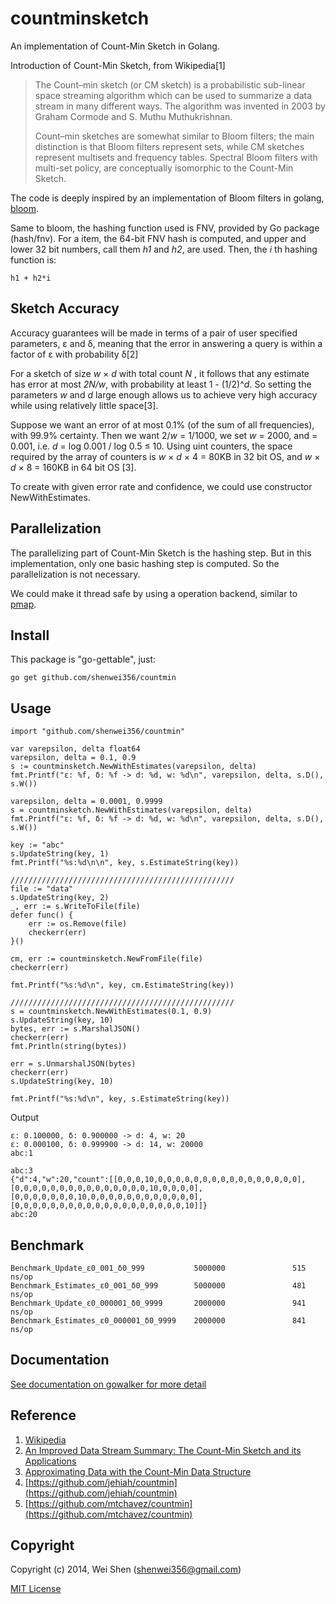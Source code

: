 countminsketch
========

An implementation of Count-Min Sketch in Golang.

Introduction of Count-Min Sketch, from Wikipedia[1]

>    The Count–min sketch (or CM sketch) is a probabilistic sub-linear space
>    streaming algorithm which can be used to summarize a data stream in many
>    different ways. The algorithm was invented in 2003 by Graham Cormode and
>    S. Muthu Muthukrishnan.
>    
>    Count–min sketches are somewhat similar to Bloom filters; the main
>    distinction is that Bloom filters represent sets, while CM sketches
>    represent multisets and frequency tables. Spectral Bloom filters with
>    multi-set policy, are conceptually isomorphic to the Count-Min Sketch.

The code is deeply inspired by an implementation of Bloom filters in golang, 
[bloom](https://github.com/willf/bloom).

Same to bloom, the hashing function used is FNV, provided by Go package 
(hash/fnv). For a item, the 64-bit FNV hash is computed, and upper and lower 
32 bit numbers, call them _h1_ and _h2_, are used. Then, the _i_ th hashing 
function is:

    h1 + h2*i

Sketch Accuracy
-------------

Accuracy guarantees will be made in terms of a pair of user specified parameters,
ε and δ, meaning that the error in answering a query is within a factor of ε with
 probability δ[2]

For a sketch of size _w_ × _d_ with total count _N_ , it follows that any 
estimate has error at most _2N/w_, with probability at least 1 - (1/2)^_d_. 
So setting the parameters _w_ and _d_ large enough allows us to achieve 
very high accuracy while using relatively little space[3].

Suppose we want an error of at most 0.1% (of the sum of all frequencies), 
with 99.9% certainty. Then we want 2/_w_ = 1/1000, we set _w_ = 2000, 
and = 0.001, i.e. _d_ = log 0.001 / log 0.5 ≤ 10. Using uint counters, 
the space required by the array of counters is _w_ × _d_ × 4 = 80KB in 32 bit
OS, and _w_ × _d_ × 8 = 160KB in 64 bit OS [3].

To create with given error rate and confidence, we could use constructor NewWithEstimates.

Parallelization
-----------

The parallelizing part of Count-Min Sketch is the hashing step. But in this implementation,
only one basic hashing step is computed. So the parallelization is not necessary. 

We could make it thread safe by using a operation backend, similar to [pmap](https://github.com/shenwei356/pmap).

Install
-------

This package is "go-gettable", just:

    go get github.com/shenwei356/countmin

Usage
-------------

    import "github.com/shenwei356/countmin"

	var varepsilon, delta float64
	varepsilon, delta = 0.1, 0.9
	s := countminsketch.NewWithEstimates(varepsilon, delta)
	fmt.Printf("ε: %f, δ: %f -> d: %d, w: %d\n", varepsilon, delta, s.D(), s.W())

	varepsilon, delta = 0.0001, 0.9999
	s = countminsketch.NewWithEstimates(varepsilon, delta)
	fmt.Printf("ε: %f, δ: %f -> d: %d, w: %d\n", varepsilon, delta, s.D(), s.W())

	key := "abc"
	s.UpdateString(key, 1)
	fmt.Printf("%s:%d\n\n", key, s.EstimateString(key))

	//////////////////////////////////////////////////
	file := "data"
	s.UpdateString(key, 2)
	_, err := s.WriteToFile(file)
	defer func() {
		err := os.Remove(file)
		checkerr(err)
	}()

	cm, err := countminsketch.NewFromFile(file)
	checkerr(err)

	fmt.Printf("%s:%d\n", key, cm.EstimateString(key))
	
    //////////////////////////////////////////////////
	s = countminsketch.NewWithEstimates(0.1, 0.9)
	s.UpdateString(key, 10)
	bytes, err := s.MarshalJSON()
	checkerr(err)
	fmt.Println(string(bytes))

	err = s.UnmarshalJSON(bytes)
	checkerr(err)
	s.UpdateString(key, 10)

	fmt.Printf("%s:%d\n", key, s.EstimateString(key))
	
Output

    ε: 0.100000, δ: 0.900000 -> d: 4, w: 20
    ε: 0.000100, δ: 0.999900 -> d: 14, w: 20000
    abc:1
    
    abc:3
    {"d":4,"w":20,"count":[[0,0,0,10,0,0,0,0,0,0,0,0,0,0,0,0,0,0,0,0],[0,0,0,0,0,0,0,0,0,0,0,0,0,0,0,10,0,0,0,0],[0,0,0,0,0,0,0,10,0,0,0,0,0,0,0,0,0,0,0,0],[0,0,0,0,0,0,0,0,0,0,0,0,0,0,0,0,0,0,0,10]]}
    abc:20
    
Benchmark
--------

    Benchmark_Update_ε0_001_δ0_999           5000000               515 ns/op
    Benchmark_Estimates_ε0_001_δ0_999        5000000               481 ns/op
    Benchmark_Update_ε0_000001_δ0_9999       2000000               941 ns/op
    Benchmark_Estimates_ε0_000001_δ0_9999    2000000               841 ns/op
    

Documentation
-------------
[See documentation on gowalker for more detail](http://gowalker.org/github.com/shenwei356/countminsketch/)

Reference 
-------------
1. [Wikipedia](http://en.wikipedia.org/wiki/Count%E2%80%93min_sketch)
2. [An Improved Data Stream Summary: The Count-Min Sketch and its Applications](http://www.cse.unsw.edu.au/~cs9314/07s1/lectures/Lin_CS9314_References/cm-latin.pdf)
3. [Approximating Data with the Count-Min Data Structure](http://dimacs.rutgers.edu/~graham/pubs/papers/cmsoft.pdf)
4. [https://github.com/jehiah/countmin](https://github.com/jehiah/countmin)
5. [https://github.com/mtchavez/countmin](https://github.com/mtchavez/countmin)

Copyright
--------

Copyright (c) 2014, Wei Shen (shenwei356@gmail.com)

[MIT License](https://github.com/shenwei356/countminsketch/blob/master/LICENSE)